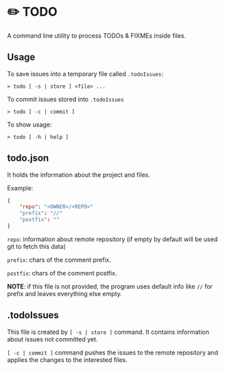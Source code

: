 # ✏️ TODO

A command line utility to process TODOs & FIXMEs inside files.

## Usage

To save issues into a temporary file called `.todoIssues`:

```shell
> todo [ -s | store ] <file> ...
```

To commit issues stored into `.todoIssues`

```shell
> todo [ -c | commit ]
```

To show usage:

```shell
> todo [ -h | help ]
```

## todo.json

It holds the information about the project and files.

Example:

```json
{
    "repo": "<OWNER>/<REPO>"
    "prefix": "//"
    "postfix": ""
}
```

`repo`: information about remote repository (if empty by default will be used git to fetch this data)

`prefix`: chars of the comment prefix.

`postfix`: chars of the comment postfix.

**NOTE**: if this file is not provided, the program uses default info like `//` for prefix and leaves everything else empty.

## .todoIssues

This file is created by `[ -s | store ]` command.
It contains information about issues not committed yet.

`[ -c | commit ]` command pushes the issues to the remote repository
and applies the changes to the interested files.
